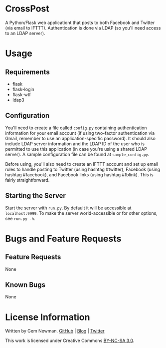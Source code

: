 CrossPost
=========

A Python/Flask web applicationt that posts to both Facebook and Twitter (via email to IFTTT). Authentication is done via LDAP (so you'll need access to an LDAP server).

Usage
=====

Requirements
------------

* flask
* flask-login
* flask-wtf
* ldap3

Configuration
-------------

You'll need to create a file called `config.py` containing authentication information for your email account (if using two-factor authentication via Gmail, remember to use an application-specific password). It should also include LDAP server information and the LDAP ID of the user who is permitted to use this application (in case you're using a shared LDAP server). A sample configuration file can be found at `sample_config.py`.

Before using, you'll also need to create an IFTTT account and set up email rules to handle posting to Twitter (using hashtag #twitter), Facebook (using hashtag #facebook), and Facebook links (using hashtag #fblink). This is fairly straightforward.

Starting the Server
-------------------

Start the server with `run.py`. By default it will be accessible at `localhost:9999`. To make the server world-accessible or for other options, see `run.py -h`.

Bugs and Feature Requests
=========================

Feature Requests
----------------

None

Known Bugs
----------

None

License Information
===================

Written by Gem Newman. [GitHub](https://github.com/spurll/) | [Blog](http://www.startleddisbelief.com) | [Twitter](https://twitter.com/spurll)

This work is licensed under Creative Commons [BY-NC-SA 3.0](https://creativecommons.org/licenses/by-nc-sa/3.0/).

